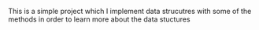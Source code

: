 This is a simple project which I implement data strucutres with some of the methods in order to learn more about the data stuctures
